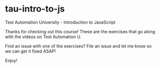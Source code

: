 # tau-intro-to-js
Test Automation University - Introduction to JavaScript

Thanks for checking out this course! These are the exercises that go along with the videos on Test Automation U.

Find an issue with one of the exercises? File an issue and let me know so we can get it fixed ASAP!

Enjoy!
